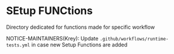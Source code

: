 # SEtup FUNCtions

Directory dedicated for functions made for specific workflow

NOTICE-MAINTAINERS(Krey): Update `.github/workflows/runtime-tests.yml` in case new Setup Functions are added
